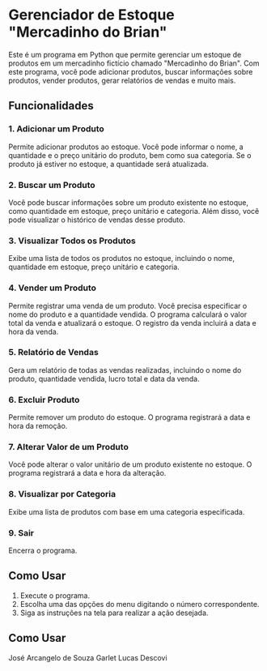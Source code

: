 # Gerenciador de Estoque "Mercadinho do Brian"

Este é um programa em Python que permite gerenciar um estoque de produtos em um mercadinho fictício chamado "Mercadinho do Brian". Com este programa, você pode adicionar produtos, buscar informações sobre produtos, vender produtos, gerar relatórios de vendas e muito mais.

## Funcionalidades

### 1. Adicionar um Produto
Permite adicionar produtos ao estoque. Você pode informar o nome, a quantidade e o preço unitário do produto, bem como sua categoria. Se o produto já estiver no estoque, a quantidade será atualizada.

### 2. Buscar um Produto
Você pode buscar informações sobre um produto existente no estoque, como quantidade em estoque, preço unitário e categoria. Além disso, você pode visualizar o histórico de vendas desse produto.

### 3. Visualizar Todos os Produtos
Exibe uma lista de todos os produtos no estoque, incluindo o nome, quantidade em estoque, preço unitário e categoria.

### 4. Vender um Produto
Permite registrar uma venda de um produto. Você precisa especificar o nome do produto e a quantidade vendida. O programa calculará o valor total da venda e atualizará o estoque. O registro da venda incluirá a data e hora da venda.

### 5. Relatório de Vendas
Gera um relatório de todas as vendas realizadas, incluindo o nome do produto, quantidade vendida, lucro total e data da venda.

### 6. Excluir Produto
Permite remover um produto do estoque. O programa registrará a data e hora da remoção.

### 7. Alterar Valor de um Produto
Você pode alterar o valor unitário de um produto existente no estoque. O programa registrará a data e hora da alteração.

### 8. Visualizar por Categoria
Exibe uma lista de produtos com base em uma categoria especificada.

### 9. Sair
Encerra o programa.

## Como Usar

1. Execute o programa.
2. Escolha uma das opções do menu digitando o número correspondente.
3. Siga as instruções na tela para realizar a ação desejada.

## Como Usar

José Arcangelo de Souza Garlet
Lucas Descovi

